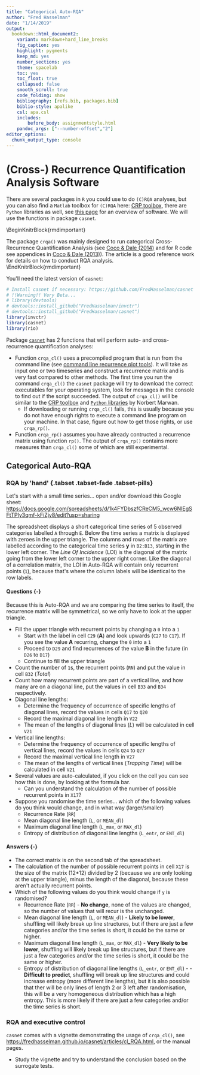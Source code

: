 ```yaml
---
title: "Categorical Auto-RQA"
author: "Fred Hasselman"
date: "1/14/2019"
output: 
  bookdown::html_document2: 
    variant: markdown+hard_line_breaks
    fig_caption: yes
    highlight: pygments
    keep_md: yes
    number_sections: yes
    theme: spacelab
    toc: yes
    toc_float: true
    collapsed: false
    smooth_scroll: true
    code_folding: show
    bibliography: [refs.bib, packages.bib]
    biblio-style: apalike
    csl: apa.csl
    includes:
        before_body: assignmentstyle.html
    pandoc_args: ["--number-offset","2"]
editor_options: 
  chunk_output_type: console
---
```






# (Cross-) Recurrence Quantification Analysis Software

There are several packages in `R` you could use to do `(C)RQA` analyses, but you can also find a `Matlab` toolbox for `(C)RQA` here: [CRP toolbox](http://tocsy.pik-potsdam.de/CRPtoolbox/), there are `Python` libraries as well, see [this page](http://www.recurrence-plot.tk/programmes.php) for an overview of software. We will use the functions in package `casnet`.

\BeginKnitrBlock{rmdimportant}<div class="rmdimportant"> The package `crqa()` was mainly designed to run categorical Cross-Recurrence Quantification Analysis (see [Coco & Dale (2014)](http://journal.frontiersin.org/Journal/10.3389/fpsyg.2014.00510/abstract) and for R code see appendices in [Coco & Dale (2013)](http://arxiv.org/abs/1310.0201)). The article is a good reference work for details on how to conduct RQA analysis.</div>\EndKnitrBlock{rmdimportant}


You'll need the latest version of `casnet`:


```r
# Install casnet if necessary: https://github.com/FredHasselman/casnet
# !!Warning!! Very Beta...
# library(devtools)
# devtools::install_github("FredHasselman/invctr")
# devtools::install_github("FredHasselman/casnet")
library(invctr)
library(casnet)
library(rio)
```


Package [`casnet`](https://fredhasselman.github.io/casnet) has 2 functions that will perform auto- and cross-recurrence quantification analyses:         

* Function `crqa_cl()` uses a precompiled program that is run from the command line (see [command line recurrence plot tools](http://tocsy.pik-potsdam.de/commandline-rp.php)). It will take as input one or two timeseries and construct a recurrence matrix and is very fast compared to other methods. The first time you run the command `crqa_cl()` the `casnet` package will try to download the correct executables for your operating system, look for messages in the console to find out if the script succeeded. The output of `crqa_cl()` will be similar to the [CRP toolbox](http://tocsy.pik-potsdam.de/CRPtoolbox/) and [`Python` libraries](http://www.recurrence-plot.tk/programmes.php) by Norbert Marwan.
  - If downloading or running `crqa_cl()` fails, this is usually because you do not have enough rights to execute a command line program on your machine. In that case, figure out how to get those rights, or use `crqa_rp()`.
* Function `crqa_rp()` assumes you have already contructed a recurrence matrix using function `rp()`. The output of `crqa_rp()` contains more measures than `crqa_cl()` some of which are still experimental.


## **Categorical Auto-RQA** 


### RQA by 'hand' {.tabset .tabset-fade .tabset-pills}

Let's start with a small time series... open and/or download this Google sheet: https://docs.google.com/spreadsheets/d/1k4FYDbszfCReCM5_wcw6NIEgSFtTPIy3qmf-kFiZjy8/edit?usp=sharing 

The spreadsheet displays a short categorical time series of 5 observed categories labelled `A` through `E`.
Below the time series a matrix is displayed with zeroes in the upper triangle. The columns and rows of the matrix are labelled according to the categorical time series **y** in `B2:B13`, starting in the lower left corner. The *Line Of Incidence* (LOI) is the diagonal of the matrix going from the lower left corner to the upper right corner. Like the diagonal of a correlation matrix, the LOI in Auto-RQA will contain only recurrent points (`1`), because that's where the column labels will be identical to the row labels.


#### Questions {-}

Because this is Auto-RQA and we are comparing the time series to itself, the recurrence matrix will be symmetrical, so we only have to look at the upper triangle.

* Fill the upper triangle with recurrent points by changing a `0` into a `1`
  - Start with the label in cell `C29` (**A**) and look upwards (`C27` to `C17`). If you see the value **A** recurring, change the `0` into a `1`
   - Proceed to `D29` and find recurrences of the value **B** in the future (in `D26` to `D17`)
   - Continue to fill the upper triangle
* Count the number of `1`s, the recurrent points (`RN`) and put the value in cell `B32` (*Total*)
* Count how many recurrent points are part of a vertical line, and how many are on a diagonal line, put the values in cell `B33` and `B34` respectively.
* Diagonal line lengths:
  - Determine the frequency of occurrence of specific lengths of diagonal lines, record the values in cells `Q17` to `Q20`
  - Record the maximal diagonal line length in `V22`
  - The mean of the lengths of diagonal lines (*L*) will be calculated in cell `V21`
* Vertical line lengths: 
  - Determine the frequency of occurrence of specific lengths of vertical lines, record the values in cells `Q24` to `Q27`
  - Record the maximal vertical line length in `V27`
  - The mean of the lengths of vertical lines (*Trapping Time*) will be calculated in cell `V21`
* Several values are auto-calculated, if you click on the cell you can see how this is done, by looking at the formula bar.
  - Can you understand the calculation of the number of possible recurrent points in `X17`?
* Suppose you randomise the time series... which of the following values do you think would change, and in what way (larger/smaller)
  - Recurrence Rate (`RR`)
  - Mean diagonal line length (`L`, or `MEAN_dl`)
  - Maximum diagonal line length (`L_max`, or `MAX_dl`)
  - Entropy of distribution of diagonal line lengths (`L_entr`, or `ENT_dl`)

#### Answers {-}

* The correct matrix is on the second tab of the spreadsheet.
* The calculation of the number of possible recurrent points in cell `X17` is the size of the matrix (12*12) divided by 2 (because we are only looking at the upper triangle), minus the length of the diagonal, because these aren't actually recurrent points.
* Which of the following values do you think would change if `y` is randomised?
  - Recurrence Rate (`RR`) - **No change**, none of the values are changed, so the number of values that will recur is the unchanged.
  - Mean diagonal line length (`L`, or `MEAN_dl`) - **Likely to be lower**, shuffling will likely break up line structures, but if there are just a few categories and/or the time series is short, it could be the same or higher.
  - Maximum diagonal line length (`L_max`, or `MAX_dl`) - **Very likely to be lower**, shuffling will likely break up line structures, but if there are just a few categories and/or the time series is short, it could be the same or higher.
  - Entropy of distribution of diagonal line lengths (`L_entr`, or `ENT_dl`) - - **Difficult to predict**, shuffling will break up line structures and could increase entropy (more different line lengths), but it is also possible that ther will be only lines of length 2 or 3 left after randomisation, this will be a very homogeneous distribution which has a high entropy. This is more likely if there are just a few categories and/or the time series is short.


### RQA and executive control

`casnet` comes with a vignette demonstrating the usage of `crqa_cl()`, see https://fredhasselman.github.io/casnet/articles/cl_RQA.html, or the manual pages. 

* Study the vignette and try to understand the conclusion based on the surrogate tests.



